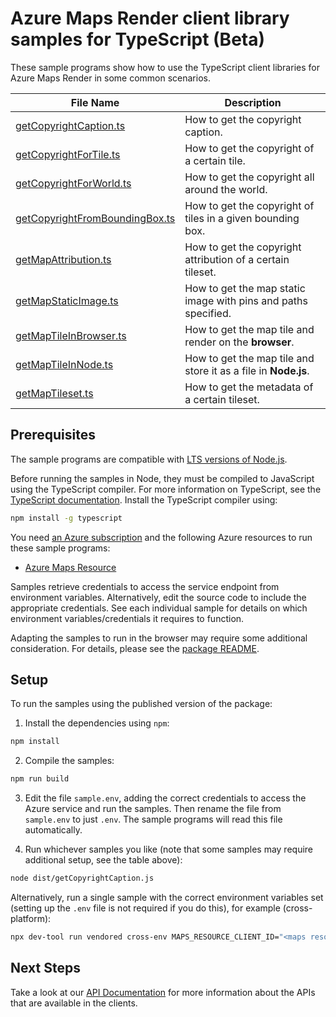 # Azure Maps Render client library samples for TypeScript (Beta)

These sample programs show how to use the TypeScript client libraries for Azure Maps Render in some common scenarios.

| **File Name**                                                 | **Description**                                                |
| ------------------------------------------------------------- | -------------------------------------------------------------- |
| [getCopyrightCaption.ts][getcopyrightcaption]                 | How to get the copyright caption.                              |
| [getCopyrightForTile.ts][getcopyrightfortile]                 | How to get the copyright of a certain tile.                    |
| [getCopyrightForWorld.ts][getcopyrightforworld]               | How to get the copyright all around the world.                 |
| [getCopyrightFromBoundingBox.ts][getcopyrightfromboundingbox] | How to get the copyright of tiles in a given bounding box.     |
| [getMapAttribution.ts][getmapattribution]                     | How to get the copyright attribution of a certain tileset.     |
| [getMapStaticImage.ts][getmapstaticimage]                     | How to get the map static image with pins and paths specified. |
| [getMapTileInBrowser.ts][getmaptileinbrowser]                 | How to get the map tile and render on the **browser**.         |
| [getMapTileInNode.ts][getmaptileinnode]                       | How to get the map tile and store it as a file in **Node.js**. |
| [getMapTileset.ts][getmaptileset]                             | How to get the metadata of a certain tileset.                  |

## Prerequisites

The sample programs are compatible with [LTS versions of Node.js](https://github.com/nodejs/release#release-schedule).

Before running the samples in Node, they must be compiled to JavaScript using the TypeScript compiler. For more information on TypeScript, see the [TypeScript documentation][typescript]. Install the TypeScript compiler using:

```bash
npm install -g typescript
```

You need [an Azure subscription][freesub] and the following Azure resources to run these sample programs:

- [Azure Maps Resource][createinstance_azuremapsresource]

Samples retrieve credentials to access the service endpoint from environment variables. Alternatively, edit the source code to include the appropriate credentials. See each individual sample for details on which environment variables/credentials it requires to function.

Adapting the samples to run in the browser may require some additional consideration. For details, please see the [package README][package].

## Setup

To run the samples using the published version of the package:

1. Install the dependencies using `npm`:

```bash
npm install
```

2. Compile the samples:

```bash
npm run build
```

3. Edit the file `sample.env`, adding the correct credentials to access the Azure service and run the samples. Then rename the file from `sample.env` to just `.env`. The sample programs will read this file automatically.

4. Run whichever samples you like (note that some samples may require additional setup, see the table above):

```bash
node dist/getCopyrightCaption.js
```

Alternatively, run a single sample with the correct environment variables set (setting up the `.env` file is not required if you do this), for example (cross-platform):

```bash
npx dev-tool run vendored cross-env MAPS_RESOURCE_CLIENT_ID="<maps resource client id>" node dist/getCopyrightCaption.js
```

## Next Steps

Take a look at our [API Documentation][apiref] for more information about the APIs that are available in the clients.

[getcopyrightcaption]: https://github.com/Azure/azure-sdk-for-js/blob/main/sdk/maps/maps-render-rest/samples/v2-beta/typescript/src/getCopyrightCaption.ts
[getcopyrightfortile]: https://github.com/Azure/azure-sdk-for-js/blob/main/sdk/maps/maps-render-rest/samples/v2-beta/typescript/src/getCopyrightForTile.ts
[getcopyrightforworld]: https://github.com/Azure/azure-sdk-for-js/blob/main/sdk/maps/maps-render-rest/samples/v2-beta/typescript/src/getCopyrightForWorld.ts
[getcopyrightfromboundingbox]: https://github.com/Azure/azure-sdk-for-js/blob/main/sdk/maps/maps-render-rest/samples/v2-beta/typescript/src/getCopyrightFromBoundingBox.ts
[getmapattribution]: https://github.com/Azure/azure-sdk-for-js/blob/main/sdk/maps/maps-render-rest/samples/v2-beta/typescript/src/getMapAttribution.ts
[getmapstaticimage]: https://github.com/Azure/azure-sdk-for-js/blob/main/sdk/maps/maps-render-rest/samples/v2-beta/typescript/src/getMapStaticImage.ts
[getmaptileinbrowser]: https://github.com/Azure/azure-sdk-for-js/blob/main/sdk/maps/maps-render-rest/samples/v2-beta/typescript/src/getMapTileInBrowser.ts
[getmaptileinnode]: https://github.com/Azure/azure-sdk-for-js/blob/main/sdk/maps/maps-render-rest/samples/v2-beta/typescript/src/getMapTileInNode.ts
[getmaptileset]: https://github.com/Azure/azure-sdk-for-js/blob/main/sdk/maps/maps-render-rest/samples/v2-beta/typescript/src/getMapTileset.ts
[apiref]: https://learn.microsoft.com/javascript/api/@azure-rest/maps-render
[freesub]: https://azure.microsoft.com/free/
[createinstance_azuremapsresource]: https://learn.microsoft.com/azure/azure-maps/how-to-create-template
[package]: https://github.com/Azure/azure-sdk-for-js/tree/main/sdk/maps/maps-render-rest/README.md
[typescript]: https://www.typescriptlang.org/docs/home.html
